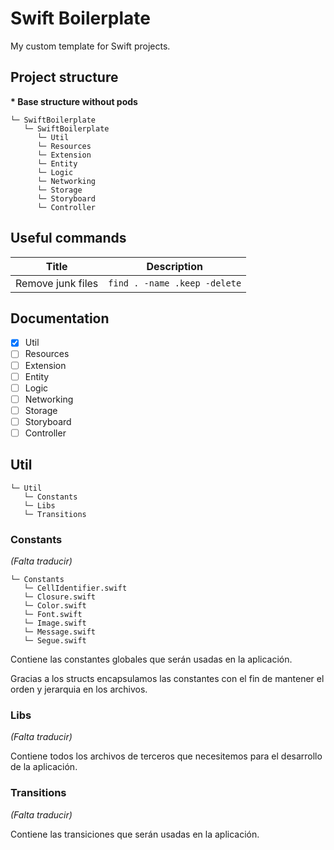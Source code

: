 # Swift Boilerplate

My custom template for Swift projects.

## Project structure

__* Base structure without pods__

```
└─ SwiftBoilerplate
   └─ SwiftBoilerplate
      └─ Util
      └─ Resources
      └─ Extension
      └─ Entity
      └─ Logic
      └─ Networking
      └─ Storage
      └─ Storyboard
      └─ Controller
```

## Useful commands

| Title | Description |
| --- | --- |
| Remove junk files | `find . -name .keep -delete` |

## Documentation

- [x] Util
- [ ] Resources
- [ ] Extension
- [ ] Entity
- [ ] Logic
- [ ] Networking
- [ ] Storage
- [ ] Storyboard
- [ ] Controller

## Util

```
└─ Util
   └─ Constants
   └─ Libs
   └─ Transitions   
```

### Constants

_(Falta traducir)_

```
└─ Constants
   └─ CellIdentifier.swift
   └─ Closure.swift
   └─ Color.swift 
   └─ Font.swift
   └─ Image.swift
   └─ Message.swift
   └─ Segue.swift
```

Contiene las constantes globales que serán usadas en la aplicación.

Gracias a los structs encapsulamos las constantes con el fin de mantener el orden y jerarquia en los archivos.

### Libs

_(Falta traducir)_

Contiene todos los archivos de terceros que necesitemos para el desarrollo de la aplicación.

### Transitions

_(Falta traducir)_

Contiene las transiciones que serán usadas en la aplicación.
